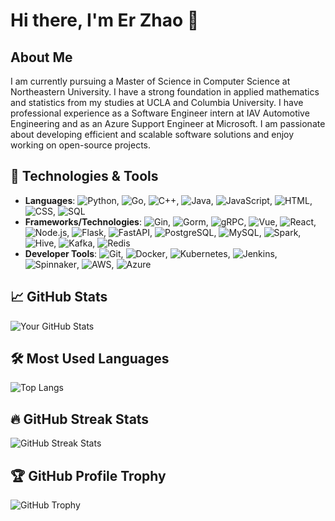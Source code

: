 # Hi there, I'm Er Zhao 👋

## About Me
I am currently pursuing a Master of Science in Computer Science at Northeastern University. I have a strong foundation in applied mathematics and statistics from my studies at UCLA and Columbia University. I have professional experience as a Software Engineer intern at IAV Automotive Engineering and as an Azure Support Engineer at Microsoft. I am passionate about developing efficient and scalable software solutions and enjoy working on open-source projects.

## 🔧 Technologies & Tools
- **Languages**: ![Python](https://img.shields.io/badge/-Python-3776AB?style=flat-square&logo=python&logoColor=white), ![Go](https://img.shields.io/badge/-Go-00ADD8?style=flat-square&logo=go&logoColor=white), ![C++](https://img.shields.io/badge/-C++-00599C?style=flat-square&logo=c%2B%2B&logoColor=white), ![Java](https://img.shields.io/badge/-Java-007396?style=flat-square&logo=java&logoColor=white), ![JavaScript](https://img.shields.io/badge/-JavaScript-F7DF1E?style=flat-square&logo=javascript&logoColor=black), ![HTML](https://img.shields.io/badge/-HTML-E34F26?style=flat-square&logo=html5&logoColor=white), ![CSS](https://img.shields.io/badge/-CSS-1572B6?style=flat-square&logo=css3&logoColor=white), ![SQL](https://img.shields.io/badge/-SQL-4479A1?style=flat-square&logo=sql&logoColor=white)
- **Frameworks/Technologies**: ![Gin](https://img.shields.io/badge/-Gin-00ADD8?style=flat-square&logo=go&logoColor=white), ![Gorm](https://img.shields.io/badge/-Gorm-00ADD8?style=flat-square&logo=go&logoColor=white), ![gRPC](https://img.shields.io/badge/-gRPC-00ADD8?style=flat-square&logo=go&logoColor=white), ![Vue](https://img.shields.io/badge/-Vue.js-4FC08D?style=flat-square&logo=vue.js&logoColor=white), ![React](https://img.shields.io/badge/-React-61DAFB?style=flat-square&logo=react&logoColor=black), ![Node.js](https://img.shields.io/badge/-Node.js-339933?style=flat-square&logo=node.js&logoColor=white), ![Flask](https://img.shields.io/badge/-Flask-000000?style=flat-square&logo=flask&logoColor=white), ![FastAPI](https://img.shields.io/badge/-FastAPI-009688?style=flat-square&logo=fastapi&logoColor=white), ![PostgreSQL](https://img.shields.io/badge/-PostgreSQL-336791?style=flat-square&logo=postgresql&logoColor=white), ![MySQL](https://img.shields.io/badge/-MySQL-4479A1?style=flat-square&logo=mysql&logoColor=white), ![Spark](https://img.shields.io/badge/-Spark-E25A1C?style=flat-square&logo=apachespark&logoColor=white), ![Hive](https://img.shields.io/badge/-Hive-FDEE21?style=flat-square&logo=apachehive&logoColor=black), ![Kafka](https://img.shields.io/badge/-Kafka-231F20?style=flat-square&logo=apachekafka&logoColor=white), ![Redis](https://img.shields.io/badge/-Redis-DC382D?style=flat-square&logo=redis&logoColor=white)
- **Developer Tools**: ![Git](https://img.shields.io/badge/-Git-F05032?style=flat-square&logo=git&logoColor=white), ![Docker](https://img.shields.io/badge/-Docker-2496ED?style=flat-square&logo=docker&logoColor=white), ![Kubernetes](https://img.shields.io/badge/-Kubernetes-326CE5?style=flat-square&logo=kubernetes&logoColor=white), ![Jenkins](https://img.shields.io/badge/-Jenkins-D24939?style=flat-square&logo=jenkins&logoColor=white), ![Spinnaker](https://img.shields.io/badge/-Spinnaker-139BB4?style=flat-square&logo=spinnaker&logoColor=white), ![AWS](https://img.shields.io/badge/-AWS-232F3E?style=flat-square&logo=amazon-aws&logoColor=white), ![Azure](https://img.shields.io/badge/-Azure-0078D4?style=flat-square&logo=microsoft-azure&logoColor=white)

## 📈 GitHub Stats
![Your GitHub Stats](https://github-readme-stats.vercel.app/api?username=zeworking123&show_icons=true&theme=radical)

## 🛠 Most Used Languages
![Top Langs](https://github-readme-stats.vercel.app/api/top-langs/?username=zeworking123&layout=compact&theme=radical)

## 🔥 GitHub Streak Stats
![GitHub Streak Stats](https://github-readme-streak-stats.herokuapp.com/?user=zeworking123&theme=radical)

## 🏆 GitHub Profile Trophy
![GitHub Trophy](https://github-profile-trophy.vercel.app/?username=zeworking123&theme=radical)
